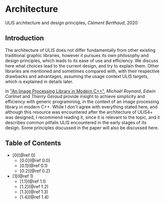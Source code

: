 # Architecture
ULIS architecture and design principles, *Clément Berthaud*, 2020

## Introduction
The architecture of ULIS does not differ fundamentally from other existing traditional graphic libraries, however it pursues its own philosophy and design principles, which leads to its ease of use and efficiency. We discuss here what choices lead to the current design, and try to explain them. Other libraries are mentioned and sometimes compared with, with their respective drawbacks and advantages, assuming the usage context ULIS targets, which is explained in details later.

In ["An Image Processing Library in Modern C++"](https://hal.archives-ouvertes.fr/hal-02176414/document), *Michaël Roynard*, *Edwin Carlinet* and *Thierry Géraud* provide insight to achieve simplicity and efficiency with generic programming, in the context of an image processing library in modern C++. While I don't agree with everything stated here, and although this resource was encountered after the architecture of ULIS4+ was designed, I recommend reading it, since it is relevant to the topic, and it describes common pitfalls ULIS encountered in the early stages of its design. Some principles discussed in the paper will also be discussed here.

## Table of Contents
- [0](@ref 0)
    + [0.0](@ref 0.0)
    + [0.1](@ref 0.1)
    + [0.2](@ref 0.2)
- [1](@ref 1)
    + [1.1](@ref 1.1)
    + [1.2](@ref 1.2)
    + [1.3](@ref 1.3)
    + [1.4](@ref 1.4)
